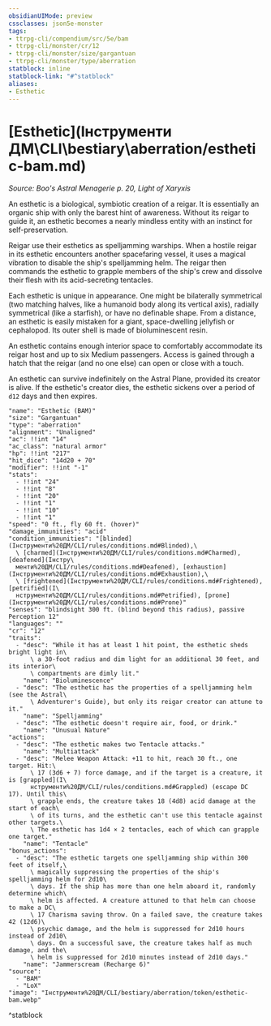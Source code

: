 ```yaml
---
obsidianUIMode: preview
cssclasses: json5e-monster
tags:
- ttrpg-cli/compendium/src/5e/bam
- ttrpg-cli/monster/cr/12
- ttrpg-cli/monster/size/gargantuan
- ttrpg-cli/monster/type/aberration
statblock: inline
statblock-link: "#^statblock"
aliases:
- Esthetic
---
```

# [Esthetic](Інструменти ДМ\CLI\bestiary\aberration/esthetic-bam.md)
*Source: Boo's Astral Menagerie p. 20, Light of Xaryxis*  

An esthetic is a biological, symbiotic creation of a reigar. It is essentially an organic ship with only the barest hint of awareness. Without its reigar to guide it, an esthetic becomes a nearly mindless entity with an instinct for self-preservation.

Reigar use their esthetics as spelljamming warships. When a hostile reigar in its esthetic encounters another spacefaring vessel, it uses a magical vibration to disable the ship's spelljamming helm. The reigar then commands the esthetic to grapple members of the ship's crew and dissolve their flesh with its acid-secreting tentacles.

Each esthetic is unique in appearance. One might be bilaterally symmetrical (two matching halves, like a humanoid body along its vertical axis), radially symmetrical (like a starfish), or have no definable shape. From a distance, an esthetic is easily mistaken for a giant, space-dwelling jellyfish or cephalopod. Its outer shell is made of bioluminescent resin.

An esthetic contains enough interior space to comfortably accommodate its reigar host and up to six Medium passengers. Access is gained through a hatch that the reigar (and no one else) can open or close with a touch.

An esthetic can survive indefinitely on the Astral Plane, provided its creator is alive. If the esthetic's creator dies, the esthetic sickens over a period of `d12` days and then expires.

```statblock
"name": "Esthetic (BAM)"
"size": "Gargantuan"
"type": "aberration"
"alignment": "Unaligned"
"ac": !!int "14"
"ac_class": "natural armor"
"hp": !!int "217"
"hit_dice": "14d20 + 70"
"modifier": !!int "-1"
"stats":
  - !!int "24"
  - !!int "8"
  - !!int "20"
  - !!int "1"
  - !!int "10"
  - !!int "1"
"speed": "0 ft., fly 60 ft. (hover)"
"damage_immunities": "acid"
"condition_immunities": "[blinded](Інструменти%20ДМ/CLI/rules/conditions.md#Blinded),\
  \ [charmed](Інструменти%20ДМ/CLI/rules/conditions.md#Charmed), [deafened](Інстру\
  менти%20ДМ/CLI/rules/conditions.md#Deafened), [exhaustion](Інструменти%20ДМ/CLI/rules/conditions.md#Exhaustion),\
  \ [frightened](Інструменти%20ДМ/CLI/rules/conditions.md#Frightened), [petrified](І\
  нструменти%20ДМ/CLI/rules/conditions.md#Petrified), [prone](Інструменти%20ДМ/CLI/rules/conditions.md#Prone)"
"senses": "blindsight 300 ft. (blind beyond this radius), passive Perception 12"
"languages": ""
"cr": "12"
"traits":
  - "desc": "While it has at least 1 hit point, the esthetic sheds bright light in\
      \ a 30-foot radius and dim light for an additional 30 feet, and its interior\
      \ compartments are dimly lit."
    "name": "Bioluminescence"
  - "desc": "The esthetic has the properties of a spelljamming helm (see the Astral\
      \ Adventurer's Guide), but only its reigar creator can attune to it."
    "name": "Spelljamming"
  - "desc": "The esthetic doesn't require air, food, or drink."
    "name": "Unusual Nature"
"actions":
  - "desc": "The esthetic makes two Tentacle attacks."
    "name": "Multiattack"
  - "desc": "Melee Weapon Attack: +11 to hit, reach 30 ft., one target. Hit:\
      \ 17 (3d6 + 7) force damage, and if the target is a creature, it is [grappled](І\
      нструменти%20ДМ/CLI/rules/conditions.md#Grappled) (escape DC 17). Until this\
      \ grapple ends, the creature takes 18 (4d8) acid damage at the start of each\
      \ of its turns, and the esthetic can't use this tentacle against other targets.\
      \ The esthetic has 1d4 × 2 tentacles, each of which can grapple one target."
    "name": "Tentacle"
"bonus_actions":
  - "desc": "The esthetic targets one spelljamming ship within 300 feet of itself,\
      \ magically suppressing the properties of the ship's spelljamming helm for 2d10\
      \ days. If the ship has more than one helm aboard it, randomly determine which\
      \ helm is affected. A creature attuned to that helm can choose to make a DC\
      \ 17 Charisma saving throw. On a failed save, the creature takes 42 (12d6)\
      \ psychic damage, and the helm is suppressed for 2d10 hours instead of 2d10\
      \ days. On a successful save, the creature takes half as much damage, and the\
      \ helm is suppressed for 2d10 minutes instead of 2d10 days."
    "name": "Jammerscream (Recharge 6)"
"source":
  - "BAM"
  - "LoX"
"image": "Інструменти%20ДМ/CLI/bestiary/aberration/token/esthetic-bam.webp"
```
^statblock